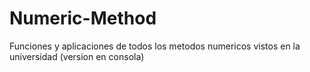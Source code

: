 # Numeric-Method
Funciones y aplicaciones de todos los metodos numericos vistos en la universidad (version en consola)
